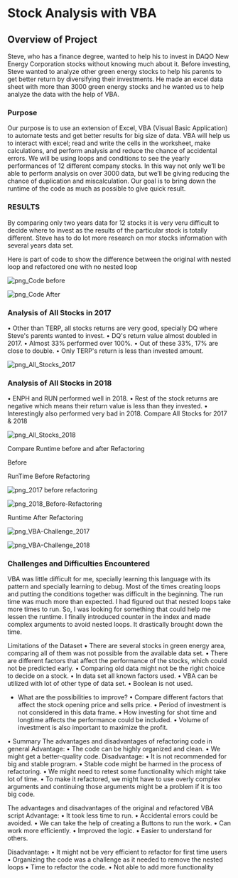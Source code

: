 

# Stock Analysis with VBA

## Overview of Project
Steve, who has a finance degree, wanted to help his to invest in DAQO New Energy Corporation stocks without knowing much about it. Before investing, Steve wanted to analyze other green energy stocks to help his parents to get better return by diversifying their investments. He made an excel data sheet with more than 3000 green energy stocks and he wanted us to help analyze the data with the help of VBA. 

### Purpose
Our purpose is to use an extension of Excel, VBA (Visual Basic Application) to automate tests and get better results for big size of data. VBA will help us to interact with excel; read and write the cells in the worksheet, make calculations, and perform analysis and reduce the chance of accidental errors. We will be using loops and conditions to see the yearly performances of 12 different company stocks. In this way not only we’ll be able to perform analysis on over 3000 data, but we’ll be giving reducing the chance of duplication and miscalculation. Our goal is to bring down the runtime of the code as much as possible to give quick result.


### RESULTS

By comparing only two years data for 12 stocks it is very veru difficult to decide where to invest as the results of the particular stock is totally different. Steve has to do lot more research on mor stocks information with several years data set.

Here is part of code to show the difference between the original with nested loop and refactored one with no nested loop


![png_Code before](https://github.com/Ruma-T/stock_analysis/blob/59775b217704c3dbd5c17bd8d7190beb58d6dc42/Code%20before.PNG)










![png_Code After](https://github.com/Ruma-T/stock_analysis/blob/b2f4c5f345c0eb06d7c0cfb372084add920aff8b/Code%20After.PNG)





### Analysis of All Stocks in 2017

•	Other than TERP, all stocks returns are very good, specially DQ where Steve's parents wanted to invest.
•	DQ's return value almost doubled in 2017.
•	Almost 33% performed over 100%.
•	Out of these 33%, 17% are close to double.
•	Only TERP's return is less than invested amount.





![png_All_Stocks_2017](https://github.com/Ruma-T/stock_analysis/blob/2915b05230cd963f3a4bf710113599f1d7fdc239/All_Stocks_2017.PNG)












### Analysis of All Stocks in 2018

•	ENPH and RUN performed well in 2018.
•	Rest of the stock returns are negative which means their return value is less than they invested.
•	Interestingly also performed very bad in 2018.
Compare All Stocks for 2017 & 2018







![png_All_Stocks_2018](https://github.com/Ruma-T/stock_analysis/blob/2915b05230cd963f3a4bf710113599f1d7fdc239/All-Stocks_2018.PNG)








Compare Runtime before and after Refactoring



Before



RunTime Before Refactoring

![png_2017 before refactoring]( https://github.com/Ruma-T/stock_analysis/blob/830b6388792fa4620ebf75309044892c0c204b26/2017%20before%20refactoring.PNG)





![png_2018_Before-Refactoring]( https://github.com/Ruma-T/stock_analysis/blob/830b6388792fa4620ebf75309044892c0c204b26/2018_Before-Refactoring.PNG)







Runtime After Refactoring



![png_VBA-Challenge_2017](https://github.com/Ruma-T/stock_analysis/blob/126c8877a4c5980c31232431adf7f0c1547c47dc/VBA_Challenge_2017.PNG)





![png_VBA-Challenge_2018](https://github.com/Ruma-T/stock_analysis/blob/126c8877a4c5980c31232431adf7f0c1547c47dc/VBA_Challenge_2018.PNG)







### Challenges and Difficulties Encountered

VBA was little difficult for me, specially learning this language with its pattern and specially learning to debug.
 Most of the times creating loops and putting the conditions together was difficult in the beginning.
The run time was much more than expected. I had figured out that nested loops take more times to run. So, I was looking for something that could help me lessen the runtime. I finally introduced counter in the index and made complex arguments to avoid nested loops. It drastically brought down the time.

Limitations of the Dataset
•	There are several stocks in green energy area, comparing all of them was not possible from the available data set.
•	There are different factors that affect the performance of the stocks, which could not be predicted early.
•	Comparing old data might not be the right choice to decide on a stock.
•	In data set all known factors used.
•	VBA can be utilized with lot of other type of data set.
•	Boolean is not used. 

- What are the possibilities to improve?
•	Compare different factors that affect the stock opening price and sells price. 
•	Period of investment is not considered in this data frame. 
•	How investing for shot time and longtime affects the performance could be included.
•	Volume of investment is also important to maximize the profit.

•	Summary
The advantages and disadvantages of refactoring code in general 
Advantage:
•	The code can be highly organized and clean.
•	We might get a better-quality code.
Disadvantage:
•	It is not recommended for big and stable program. 
•	Stable code might be harmed in the process of refactoring.
•	We might need to retest some functionality which might take lot of time.
•	To make it refactored, we might have to use overly complex arguments and continuing those arguments might be a problem if it is too big code.

The advantages and disadvantages of the original and refactored VBA script 
Advantage:
•	It took less time to run.
•	Accidental errors could be avoided.
•	We can take the help of creating a Buttons to run the work. 
•	Can work more efficiently.
•	Improved the logic.
•	Easier to understand for others.

Disadvantage:
•	It might not be very efficient to refactor for first time users
•	Organizing the code was a challenge as it needed to remove the nested loops
•	Time to refactor the code. 
•	Not able to add more functionality



